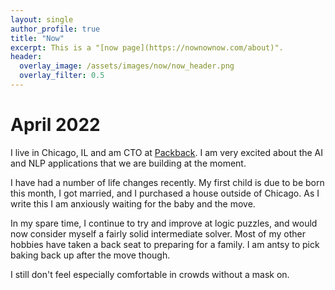 ```yaml
---
layout: single
author_profile: true
title: "Now"
excerpt: This is a "[now page](https://nownownow.com/about)".
header:
  overlay_image: /assets/images/now/now_header.png
  overlay_filter: 0.5
---
```


# April 2022

I live in Chicago, IL and am CTO at [Packback](https://packback.co).  I am very excited about the AI and NLP applications that we are building at the moment.

I have had a number of life changes recently.  My first child is due to be born this month, I got married, and I purchased a house outside of Chicago.  As I write this I am anxiously waiting for the baby and the move.

In my spare time, I continue to try and improve at logic puzzles, and would now consider myself a fairly solid intermediate solver. Most of my other hobbies have taken a back seat to preparing for a family.  I am antsy to pick baking back up after the move though.

I still don't feel especially comfortable in crowds without a mask on.
